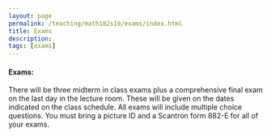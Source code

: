 ```yaml
---
layout: page
permalink: /teaching/math182s19/exams/index.html
title: Exams
description: 
tags: [exams]
---
```



#### Exams:
There will be three midterm in class exams plus a comprehensive final exam on the last day in the lecture room. These will be given on the dates indicated on the class schedule. All exams will include multiple choice questions. You must bring a picture ID and a Scantron form 882-E for all of your exams.
 







